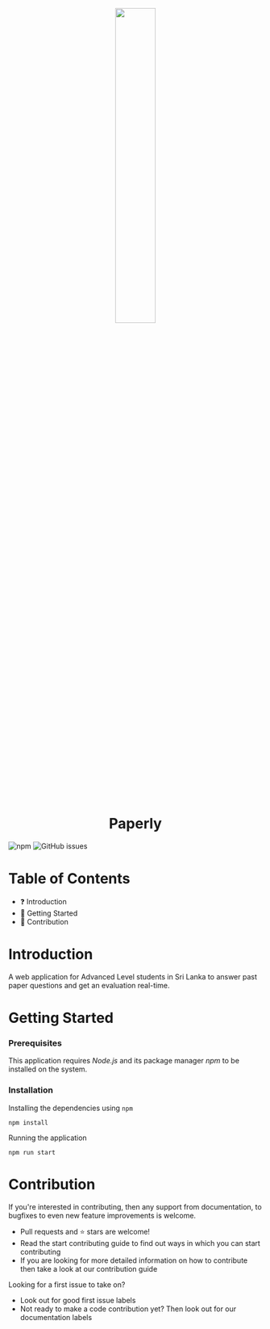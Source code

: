 <p align="center">
<img src="https://raw.githubusercontent.com/IshankaDSenevirathne/Paperly/dev/public/PublicLogo.png" width="40%" align="center" >

</p>

<h1 align="center">
  Paperly
</h1>

![npm](https://img.shields.io/npm/v/npm?style=plastic) ![GitHub issues](https://img.shields.io/github/issues/IshankaDSenevirathne/Paperly)

# Table of Contents

- :question: Introduction
- :rocket: Getting Started
- :clap: Contribution

# Introduction

A web application for Advanced Level students in Sri Lanka to answer past paper questions and get an evaluation real-time.

# Getting Started

### Prerequisites

This application requires _Node.js_ and its package manager _npm_ to be installed on the system.

### Installation

Installing the dependencies using `npm`

```node
npm install
```

Running the application

```node
npm run start
```

# Contribution

If you're interested in contributing, then any support from documentation, to bugfixes to even new feature improvements is welcome.

- Pull requests and ⭐ stars are welcome!
- Read the start contributing guide to find out ways in which you can start contributing
- If you are looking for more detailed information on how to contribute then take a look at our contribution guide

Looking for a first issue to take on?

- Look out for good first issue labels
- Not ready to make a code contribution yet? Then look out for our documentation labels
